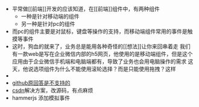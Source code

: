 - 平常做[[前端]]开发的应该知道，在[[前端]]组件中，有两种组件
	- 一种是针对移动端的组件
	- 另一种是针对pc的组件
- 而pc的组件主要是对鼠标，键盘等操作的支持，而移动端组件常用的事件是触摸等事件
- 这时，狗血的就来了，业务总是能用各种奇怪的[[想法]]让你来回串着走
          我们有一款web是写在企业微信内部的h5网页，他使用的是移动端组件，但是这个应用由于企业微信手机端和电脑端都有，导致了业务也会用电脑操作的需求
          这天，他说选项组件为什么不能使用滚轮选择？而是只能使用拖拽？这样
-
- [github原回答是不支持的](https://github.com/youzan/vant/issues/4617)
- [csdn](https://blog.csdn.net/lllomh/article/details/118891814?ops_request_misc=&request_id=&biz_id=102&utm_term=vant%20picker%E7%BB%84%E4%BB%B6%E5%9C%A8pc%E9%BC%A0%E6%A0%87%E6%BB%9A%E8%BD%AE&utm_medium=distribute.pc_search_result.none-task-blog-2~all~sobaiduweb~default-0-118891814.nonecase&spm=1018.2226.3001.4187)解决方案，改源码，有点麻烦
- hammerjs 添加模拟事件